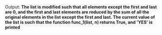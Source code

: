 Output: **The list is modified such that all elements except the first and last are 0, and the first and last elements are reduced by the sum of all the original elements in the list except the first and last. The current value of the list is such that the function func_1(list, n) returns True, and 'YES' is printed**